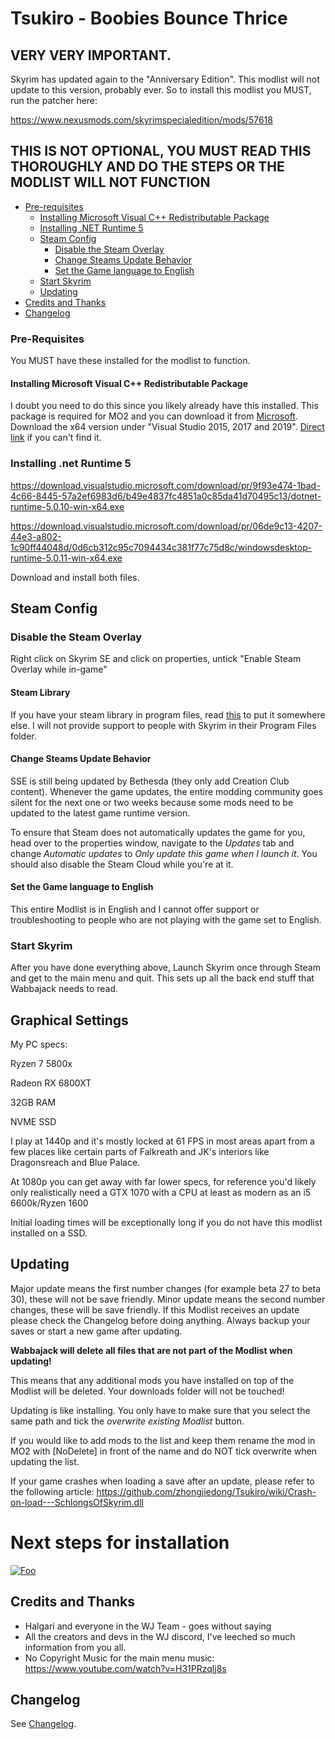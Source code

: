 # Tsukiro - Boobies Bounce Thrice

## VERY VERY IMPORTANT.

Skyrim has updated again to the "Anniversary Edition". This modlist will not update to this version, probably ever. So to install this modlist you MUST, run the patcher here:

https://www.nexusmods.com/skyrimspecialedition/mods/57618

## THIS IS NOT OPTIONAL, YOU MUST READ THIS THOROUGHLY AND DO THE STEPS OR THE MODLIST WILL NOT FUNCTION

- [Pre-requisites](#pre-requisites)
    - [Installing Microsoft Visual C++ Redistributable Package](#installing-microsoft-visual-c-redistributable-package)
    - [Installing .NET Runtime 5](#installing-net-runtime-5)
  - [Steam Config](#steam-config)
    - [Disable the Steam Overlay](#disable-the-steam-overlay)
    - [Change Steams Update Behavior](#change-steams-update-behavior)
    - [Set the Game language to English](#set-the-game-language-to-english)
  - [Start Skyrim](#start-skyrim)
  - [Updating](#updating)
- [Credits and Thanks](#credits-and-thanks)
- [Changelog](#changelog)

### Pre-Requisites

You MUST have these installed for the modlist to function.

#### Installing Microsoft Visual C++ Redistributable Package

I doubt you need to do this since you likely already have this installed. This package is required for MO2 and you can download it from [Microsoft](https://support.microsoft.com/en-us/help/2977003/the-latest-supported-visual-c-downloads). Download the x64 version under "Visual Studio 2015, 2017 and 2019". [Direct link](https://aka.ms/vs/16/release/vc_redist.x64.exe) if you can't find it.

### Installing .net Runtime 5

https://download.visualstudio.microsoft.com/download/pr/9f93e474-1bad-4c66-8445-57a2ef6983d6/b49e4837fc4851a0c85da41d70495c13/dotnet-runtime-5.0.10-win-x64.exe

https://download.visualstudio.microsoft.com/download/pr/06de9c13-4207-44e3-a802-1c90ff44048d/0d6cb312c95c7094434c381f77c75d8c/windowsdesktop-runtime-5.0.11-win-x64.exe

Download and install both files.

## Steam Config

### Disable the Steam Overlay

Right click on Skyrim SE and click on properties, untick "Enable Steam Overlay while in-game"

#### Steam Library

If you have your steam library in program files, read [this](https://github.com/LostDragonist/steam-library-setup-tool/wiki/Usage-Guide) to put it somewhere else.
I will not provide support to people with Skyrim in their Program Files folder.

#### Change Steams Update Behavior

SSE is still being updated by Bethesda (they only add Creation Club content). Whenever the game updates, the entire modding community goes silent for the next one or two weeks because some mods need to be updated to the latest game runtime version.

To ensure that Steam does not automatically updates the game for you, head over to the properties window, navigate to the _Updates_ tab and change _Automatic updates_ to _Only update this game when I launch it_. You should also disable the Steam Cloud while you're at it.

#### Set the Game language to English

This entire Modlist is in English and I cannot offer support or troubleshooting to people who are not playing with the game set to English.

### Start Skyrim

After you have done everything above, Launch Skyrim once through Steam and get to the main menu and quit. This sets up all the back end stuff that Wabbajack needs to read.

## Graphical Settings

My PC specs:

Ryzen 7 5800x

Radeon RX 6800XT

32GB RAM

NVME SSD

I play at 1440p and it's mostly locked at 61 FPS in most areas apart from a few places like certain parts of Falkreath and JK's interiors like Dragonsreach and Blue Palace.

At 1080p you can get away with far lower specs, for reference you'd likely only realistically need a GTX 1070 with a CPU at least as modern as an i5 6600k/Ryzen 1600

Initial loading times will be exceptionally long if you do not have this modlist installed on a SSD.

## Updating

Major update means the first number changes (for example beta 27 to beta 30), these will not be save friendly. Minor update means the second number changes, these will be save friendly. If this Modlist receives an update please check the Changelog before doing anything. Always backup your saves or start a new game after updating.

**Wabbajack will delete all files that are not part of the Modlist when updating!**

This means that any additional mods you have installed on top of the Modlist will be deleted. Your downloads folder will not be touched!

Updating is like installing. You only have to make sure that you select the same path and tick the _overwrite existing Modlist_ button.

If you would like to add mods to the list and keep them rename the mod in MO2 with [NoDelete] in front of the name and do NOT tick overwrite when updating the list.

If your game crashes when loading a save after an update, please refer to the following article: https://github.com/zhongjiedong/Tsukiro/wiki/Crash-on-load---SchlongsOfSkyrim.dll

# Next steps for installation

[![Foo](https://i.imgur.com/042G5it.png)](https://github.com/zhongjiedong/Tsukiro/wiki/1---Full-guide)

## Credits and Thanks

- Halgari and everyone in the WJ Team - goes without saying
- All the creators and devs in the WJ discord, I've leeched so much information from you all.
- No Copyright Music for the main menu music: https://www.youtube.com/watch?v=H31PRzqlj8s

## Changelog

See [Changelog](https://github.com/zhongjiedong/Tsukiro/releases).
